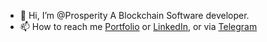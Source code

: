 - 👋 Hi, I’m @Prosperity
A Blockchain Software developer.
- 📫 How to reach me 
  [Portfolio](https://onahprosperity.github.io/) or [LinkedIn](https://www.linkedin.com/in/prosper-o-3050791a6/), or via [Telegram](https://t.me/Encryption01)
